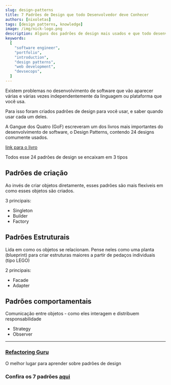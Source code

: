 ```yaml
---
slug: design-patterns
title: 7 Padrões de Design que todo Desenvolvedor deve Conhecer
authors: [nixoletas]
tags: [design patterns, knowledge]
image: /img/nick-logo.png
description: Alguns dos padrões de design mais usados e que todo desenvolvedor deve conhecer
keywords:
  [
    "software engineer",
    "portfolio",
    "introduction",
    "design patterns",
    "web development",
    "devsecops",
  ]
---
```


Existem problemas no desenvolvimento de software que vão aparecer várias e várias vezes independentemente da linguagem ou plataforma que você usa. 
<!-- truncate -->
Para isso foram criados padrões de design para você usar, e saber quando usar cada um deles.

A Gangue dos Quatro (GoF) escreveram um dos livros mais importantes do desenvolvimento de software, o Design Patterns, contendo 24 designs comumente usados.

[link para o livro](https://www.javier8a.com/itc/bd1/articulo.pdf)

Todos esse 24 padrões de design se encaixam em 3 tipos

## Padrões de criação

Ao invés de criar objetos diretamente, esses padrões são mais flexíveis em como esses objetos são criados.

3 principais:

- Singleton
- Builder
- Factory

## Padrões Estruturais

Lida em como os objetos se relacionam. Pense neles como uma planta (blueprint) para criar estruturas maiores a partir de pedaços individuais (tipo LEGO)

2 principais:

- Facade
- Adapter

## Padrões comportamentais

Comunicação entre objetos - como eles interagem e distribuem responsabilidade

- Strategy
- Observer

---

### [Refactoring Guru](https://refactoring.guru/)

O melhor lugar para aprender sobre padrões de design

### Confira os 7 padrões [aqui](https://refactoring.guru/design-patterns/catalog)
